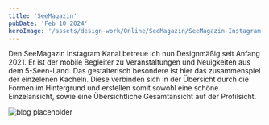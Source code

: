 ```yaml
---
title: 'SeeMagazin'
pubDate: 'Feb 10 2024'
heroImage: '/assets/design-work/Online/SeeMagazin/SeeMagazin-Instagram.jpg'
---
```


Den SeeMagazin Instagram Kanal betreue ich nun Designmäßig seit Anfang 2021. Er ist der mobile Begleiter zu Veranstaltungen und Neuigkeiten aus dem 5-Seen-Land. Das gestalterisch besondere ist hier das zusammenspiel der einzelenen Kacheln. Diese verbinden sich in der Übersicht durch die Formen im Hintergrund und erstellen somit sowohl eine schöne Einzelansicht, sowie eine Übersichtliche Gesamtansicht auf der Profilsicht.

![blog placeholder](/assets/design-work/Online/SeeMagazin/SeeMagazin-Instagram.jpg)